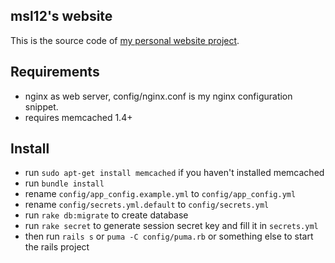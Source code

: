 ## msl12's website

This is the source code of [my personal website project](http://msl12.cn).

## Requirements

* nginx as web server, config/nginx.conf is my nginx configuration snippet.
* requires memcached 1.4+

## Install

* run `sudo apt-get install memcached` if you haven't installed memcached
* run `bundle install`
* rename `config/app_config.example.yml` to `config/app_config.yml`
* rename `config/secrets.yml.default` to `config/secrets.yml`
* run `rake db:migrate` to create database
* run `rake secret` to generate session secret key and fill it in `secrets.yml`
* then run `rails s` or `puma -C config/puma.rb` or something else to start the rails project